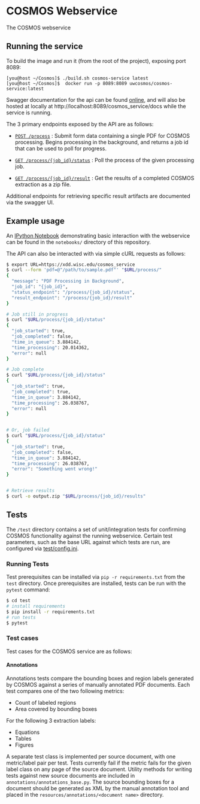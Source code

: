 # COSMOS Webservice

The COSMOS webservice 

## Running the service

To build the image and run it (from the root of the project), exposing port 8089:

```
[you@host ~/Cosmos]$ ./build.sh cosmos-service latest
[you@host ~/Cosmos]$  docker run -p 8089:8089 uwcosmos/cosmos-service:latest
```

Swagger documentation for the api can be found [online](http://xdd.wisc.edu/cosmos_service/docs), 
and will also be hosted at locally at http://localhost:8089/cosmos_service/docs while the service is running.

The 3 primary endpoints exposed by the API are as follows:

* [`POST /process`](https://xdd.wisc.edu/cosmos_service/docs#/default/process_document_cosmos_service_process__post) : Submit form data containing a single PDF for COSMOS processing. Begins processing in the background,
   and returns a job id that can be used to poll for progress.

* [`GET /process/{job_id}/status`](https://xdd.wisc.edu/cosmos_service/docs#/default/get_processing_status_cosmos_service_process__job_id__status_get) : Poll the process of the given processing job.

* [`GET /process/{job_id}/result`](https://xdd.wisc.edu/cosmos_service/docs#/default/get_processing_result_cosmos_service_process__job_id__result_get) : Get the results of a completed COSMOS extraction as a zip file.

Additional endpoints for retrieving specific result artifacts are documented via the swagger UI. 

## Example usage

An [IPython Notebook](https://github.com/UW-COSMOS/Cosmos/blob/master/notebooks/cosmos-service/cosmos_service.ipynb) demonstrating
basic interaction with the webservice can be found in the `notebooks/` directory of this repository. 

The API can also be interacted with via simple cURL requests as follows:
```bash
$ export URL=https://xdd.wisc.edu/cosmos_service
$ curl --form 'pdf=@"/path/to/sample.pdf"' "$URL/process/"
{
  "message": "PDF Processing in Background",
  "job_id": "{job_id}",
  "status_endpoint": "/process/{job_id}/status",
  "result_endpoint": "/process/{job_id}/result"
}

# Job still in progress
$ curl "$URL/process/{job_id}/status"
{
  "job_started": true,
  "job_completed": false,
  "time_in_queue": 3.884142,
  "time_processing": 20.014362,
  "error": null
}

# Job complete
$ curl "$URL/process/{job_id}/status"
{
  "job_started": true,
  "job_completed": true,
  "time_in_queue": 3.884142,
  "time_processing": 26.038767,
  "error": null
}


# Or, job failed
$ curl "$URL/process/{job_id}/status"
{
  "job_started": true,
  "job_completed": false,
  "time_in_queue": 3.884142,
  "time_processing": 26.038767,
  "error": "Something went wrong!"
}


# Retrieve results
$ curl -o output.zip "$URL/process/{job_id}/results"
```

## Tests

The `/test` directory contains a set of unit/integration tests for confirming COSMOS functionality against the running
webservice. Certain test parameters, such as the base URL against which tests are run, are configured via
[test/config.ini](https://github.com/UW-COSMOS/Cosmos/blob/master/cosmos_service/test/config.ini).

### Running Tests

Test prerequisites can be installed via `pip -r requirements.txt` from the `test` directory.
Once prerequisites are installed, tests can be run with the `pytest` command:

```bash
$ cd test
# install requirements
$ pip install -r requirements.txt
# run tests
$ pytest
```

### Test cases

Test cases for the COSMOS service are as follows:

#### Annotations

Annotations tests compare the bounding boxes and region labels generated by COSMOS against a 
series of manually annotated PDF documents. Each test compares one of the two following metrics:

* Count of labeled regions
* Area covered by bounding boxes

For the following 3 extraction labels:

* Equations
* Tables
* Figures

A separate test class is implemented per source document, with one metric/label pair per test. 
Tests currently fail if the metric fails for the given label class on any page of the source document.
Utility methods for writing tests against new source documents are included in `annotations/annotations_base.py`.
The source bounding boxes for a document should be generated as XML by the manual annotation tool and placed in the
`resources/annotations/<document name>` directory.
